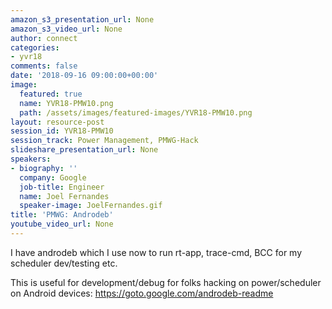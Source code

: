```yaml
---
amazon_s3_presentation_url: None
amazon_s3_video_url: None
author: connect
categories:
- yvr18
comments: false
date: '2018-09-16 09:00:00+00:00'
image:
  featured: true
  name: YVR18-PMW10.png
  path: /assets/images/featured-images/YVR18-PMW10.png
layout: resource-post
session_id: YVR18-PMW10
session_track: Power Management, PMWG-Hack
slideshare_presentation_url: None
speakers:
- biography: ''
  company: Google
  job-title: Engineer
  name: Joel Fernandes
  speaker-image: JoelFernandes.gif
title: 'PMWG: Androdeb'
youtube_video_url: None
---
```


I have androdeb which I use now to run rt-app, trace-cmd, BCC for my scheduler dev/testing etc.

This is useful for development/debug for
folks hacking on power/scheduler on Android devices:
https://goto.google.com/androdeb-readme